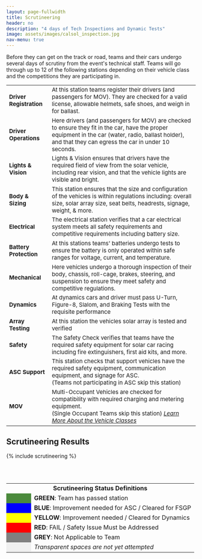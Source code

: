 ```yaml
---
layout: page-fullwidth
title: Scrutineering
header: no
description: "4 days of Tech Inspections and Dynamic Tests"
image: assets/images/calsol_inspection.jpg
nav-menu: true
---
```


Before they can get on the track or road, teams and their cars undergo several days of scrutiny from the event's technical staff. Teams will go through up to 12 of the following stations depending on their vehicle class and the competitions they are participating in.
<table style="font-size:15px">
<tbody>
  <tr>
    <td><b>Driver Registration</b></td>
    <td>At this station teams register their drivers (and passengers for MOV). They are checked for a valid license, allowable helmets, safe shoes, and weigh in for ballast.</td>
  </tr>
  <tr>
    <td><b>Driver Operations</b></td>
    <td>Here drivers (and passengers for MOV) are checked to ensure they fit in the car, have the proper equipment in the car (water, radio, ballast holder), and that they can egress the car in under 10 seconds.</td>
  </tr>
  <tr>
    <td><b>Lights &amp; Vision</b></td>
    <td>Lights &amp; Vision ensures that drivers have the required field of view from the solar vehicle, including rear vision, and that the vehicle lights are visible and bright. </td>
  </tr>
  <tr>
    <td><b>Body &amp; Sizing</b></td>
    <td>This station ensures that the size and configuration of the vehicles is within regulations including: overall size, solar array size, seat belts, headrests, signage, weight, &amp; more. </td>
  </tr>
  <tr>
    <td><b>Electrical</b></td>
    <td>The electrical station verifies that a car electrical system meets all safety requirements and competitive requirements including battery size. </td>
  </tr>
  <tr>
    <td><b>Battery Protection</b></td>
    <td>At this stations teams' batteries undergo tests to ensure the battery is only operated within safe ranges for voltage, current, and temperature. </td>
  </tr>
  <tr>
    <td><b>Mechanical </b></td>
    <td>Here vehicles undergo a thorough inspection of their body, chassis, roll-cage, brakes, steering, and suspension to ensure they meet safety and competitive regulations.</td>
  </tr>
  <tr>
    <td><b>Dynamics</b></td>
    <td>At dynamics cars and driver must pass U-Turn, Figure-8, Slalom, and Braking Tests with the requisite performance</td>
  </tr>
  <tr>
    <td><b>Array Testing</b></td>
    <td>At this station the vehicles solar array is tested and verified</td>
  </tr>
  <tr>
    <td><b>Safety</b></td>
    <td>The Safety Check verifies that teams have the required safety equipment for solar car racing including fire extinguishers, first aid kits, and more. </td>
  </tr>
  <tr>
    <td><b>ASC Support</b></td>
    <td>This station checks that support vehicles have the required safety equipment, communication equipment, and signage for ASC.<br> (Teams not participating in ASC skip this station)</td>
  </tr>
  <tr>
    <td><b>MOV</b></td>
    <td>Multi-Occupant Vehicles are checked for compatibility with required charging and metering equipment. <br>(Single Occupant Teams skip this station) <i><a href="https://www.americansolarchallenge.org/the-competition/vehicle-classes/">Learn More About the Vehicle Classes</a></i></td>
  </tr>
</tbody>
</table>


## Scrutineering Results
{% include scrutineering %}


<br><br>
<table>
	<tr>
	  <td colspan="2" style="text-align:center"> <b>Scrutineering Status Definitions</b> </td>
	</tr>
	<tr>
	  <td style="min-width:50px" bgcolor="4B8A3C"> </td>
	  <td><b>GREEN</b>: Team has passed station</td>
	</tr>
	<tr>
	  <td bgcolor="0000FF"> </td>
	  <td><b>BLUE</b>: Improvement needed for ASC / Cleared for FSGP</td>
	</tr>
	<tr>
	  <td bgcolor="FFFF00"> </td>
	  <td><b>YELLOW</b>: Improvement needed / Cleared for Dynamics</td>
	</tr>
	<tr>
	  <td bgcolor="FF0000"> </td>
	  <td><b>RED</b>: FAIL / Safety Issue Must be Addressed</td>
	</tr>
	<tr>
	  <td bgcolor="808080"> </td>
	  <td><b>GREY</b>: Not Applicable to Team</td>
	</tr>	<tr>
	  <td style="background-color:rgba(0,0,0,0.05)"> </td>
	  <td><i>Transparent spaces are not yet attempted</i></td>
	</tr>
</table>